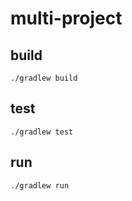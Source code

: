 # multi-project

## build

```shell
./gradlew build
```

## test

```shell
./gradlew test
```

## run

```shell
./gradlew run
```
